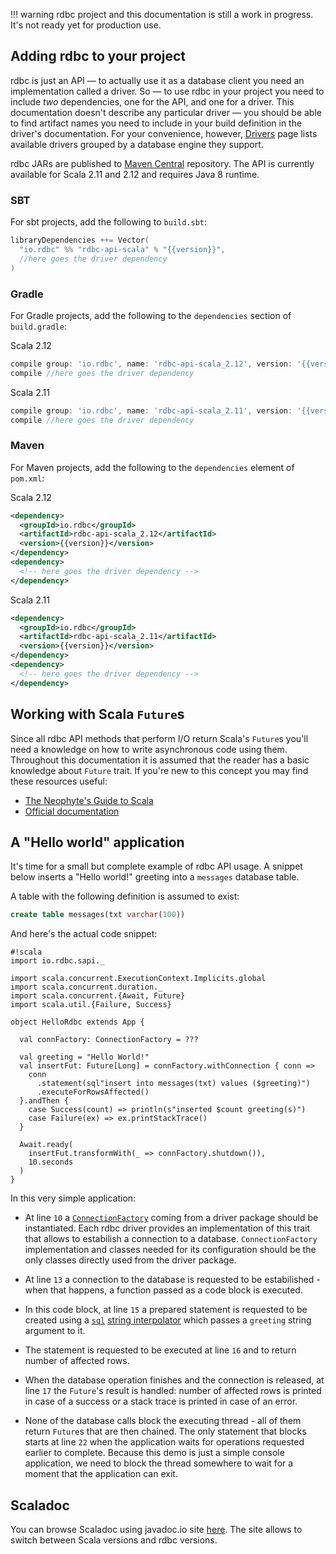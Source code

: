 <!---
 ! Copyright 2016-2017 rdbc contributors
 !
 ! Licensed under the Apache License, Version 2.0 (the "License");
 ! you may not use this file except in compliance with the License.
 ! You may obtain a copy of the License at
 !
 !     http://www.apache.org/licenses/LICENSE-2.0
 !
 ! Unless required by applicable law or agreed to in writing, software
 ! distributed under the License is distributed on an "AS IS" BASIS,
 ! WITHOUT WARRANTIES OR CONDITIONS OF ANY KIND, either express or implied.
 ! See the License for the specific language governing permissions and
 ! limitations under the License. 
 -->
!!! warning
    rdbc project and this documentation is still a work in progress.
    It's not ready yet for production use.
    
## Adding rdbc to your project

rdbc is just an API — to actually use it as a database client you need
an implementation called a driver. So — to use rdbc in your project you need
to include *two* dependencies, one for the API, and one for a driver. This 
documentation doesn't describe any particular driver — you should be able to
find artifact names you need to include in your build definition in the driver's
documentation. For your convenience, however, [Drivers](../drivers.md) page lists available
drivers grouped by a database engine they support.

rdbc JARs are published to
[Maven Central](https://search.maven.org/#search%7Cga%7C1%7Cg%3A%22io.rdbc%22%20api)
repository. The API is currently available for Scala 2.11 and 2.12 and requires
Java 8 runtime.

### SBT
For sbt projects, add the following to `build.sbt`:
```scala
libraryDependencies ++= Vector(
  "io.rdbc" %% "rdbc-api-scala" % "{{version}}",
  //here goes the driver dependency
)
```

### Gradle
For Gradle projects, add the following to the `dependencies` section of `build.gradle`:

Scala 2.12
```groovy
compile group: 'io.rdbc', name: 'rdbc-api-scala_2.12', version: '{{version}}'
compile //here goes the driver dependency
```

Scala 2.11
```groovy
compile group: 'io.rdbc', name: 'rdbc-api-scala_2.11', version: '{{version}}'
compile //here goes the driver dependency
```

### Maven
For Maven projects, add the following to the `dependencies` element of `pom.xml`:

Scala 2.12
```xml
<dependency>
  <groupId>io.rdbc</groupId>
  <artifactId>rdbc-api-scala_2.12</artifactId>
  <version>{{version}}</version>
</dependency>
<dependency>
  <!-- here goes the driver dependency -->
</dependency>
```

Scala 2.11
```xml
<dependency>
  <groupId>io.rdbc</groupId>
  <artifactId>rdbc-api-scala_2.11</artifactId>
  <version>{{version}}</version>
</dependency>
<dependency>
  <!-- here goes the driver dependency -->
</dependency>
```

## Working with Scala `Future`s

Since all rdbc API methods that perform I/O return Scala's `Future`s you'll
need a knowledge on how to write asynchronous code using them. Throughout this 
documentation it is assumed that the reader has a basic knowledge about `Future`
trait. If you're new to this concept you may find these resources useful:

*  [The Neophyte's Guide to Scala](http://danielwestheide.com/blog/2013/01/09/the-neophytes-guide-to-scala-part-8-welcome-to-the-future.html)
*  [Official documentation](http://docs.scala-lang.org/overviews/core/futures.html)

## A "Hello world" application

It's time for a small but complete example of rdbc API usage. A snippet below
inserts a "Hello world!" greeting into a `messages` database table. 

A table with the following definition is assumed to exist:
```sql
create table messages(txt varchar(100))
```

And here's the actual code snippet:
```
#!scala
import io.rdbc.sapi._

import scala.concurrent.ExecutionContext.Implicits.global
import scala.concurrent.duration._
import scala.concurrent.{Await, Future}
import scala.util.{Failure, Success}

object HelloRdbc extends App {

  val connFactory: ConnectionFactory = ???

  val greeting = "Hello World!"
  val insertFut: Future[Long] = connFactory.withConnection { conn =>
    conn
      .statement(sql"insert into messages(txt) values ($greeting)")
      .executeForRowsAffected()
  }.andThen {
    case Success(count) => println(s"inserted $count greeting(s)")
    case Failure(ex) => ex.printStackTrace()
  }

  Await.ready(
    insertFut.transformWith(_ => connFactory.shutdown()),
    10.seconds
  )
}
```
In this very simple application:

*  At line `10` a
   [`ConnectionFactory`]({{scaladocRoot}}/io/rdbc/sapi/ConnectionFactory.html)
   coming from a driver package should be instantiated. Each rdbc driver provides
   an implementation of this trait that allows to estabilish a connection to a database.
   `ConnectionFactory` implementation and classes needed for its configuration should
   be the only classes directly used from the driver package.

*  At line `13` a connection to the database is requested to be estabilished - 
   when that happens, a function passed as a code block is executed.

*  In this code block, at line `15` a prepared statement is requested to be
   created using a
   [`sql`]({{scaladocRoot}}/io/rdbc/sapi/SqlInterpolatorTrait$SqlInterpolator.html#sql(args:Any*):io.rdbc.sapi.SqlWithParams)
   [string interpolator](http://docs.scala-lang.org/overviews/core/string-interpolation.html)
   which passes a `greeting` string argument to it.

*  The statement is requested to be executed at line `16` and
   to return number of affected rows.
  
*  When the database operation finishes and the connection is released, at line
   `17` the `Future`'s result is handled: number of affected rows is printed in
   case of a success or a stack trace is printed in case of an error.
   
*  None of the database calls block the executing thread - all of them return
   `Future`s that are then chained. The only statement that blocks starts at line
   `22` when the application waits for operations requested earlier to complete.
   Because this demo is just a simple console application, we need to block the
   thread somewhere to wait for a moment that the application can exit.

## Scaladoc

You can browse Scaladoc using javadoc.io site 
[here](https://javadoc.io/doc/io.rdbc/rdbc-api-scala_2.12/{{version}}). The site
allows to switch between Scala versions and rdbc versions.
